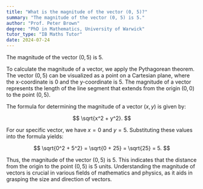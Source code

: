 ```yaml
---
title: "What is the magnitude of the vector (0, 5)?"
summary: "The magnitude of the vector (0, 5) is 5."
author: "Prof. Peter Brown"
degree: "PhD in Mathematics, University of Warwick"
tutor_type: "IB Maths Tutor"
date: 2024-07-24
---
```


The magnitude of the vector $(0, 5)$ is $5$.

To calculate the magnitude of a vector, we apply the Pythagorean theorem. The vector $(0, 5)$ can be visualized as a point on a Cartesian plane, where the x-coordinate is $0$ and the y-coordinate is $5$. The magnitude of a vector represents the length of the line segment that extends from the origin $(0, 0)$ to the point $(0, 5)$.

The formula for determining the magnitude of a vector $(x, y)$ is given by:

$$
\sqrt{x^2 + y^2}.
$$

For our specific vector, we have $x = 0$ and $y = 5$. Substituting these values into the formula yields:

$$
\sqrt{0^2 + 5^2} = \sqrt{0 + 25} = \sqrt{25} = 5.
$$

Thus, the magnitude of the vector $(0, 5)$ is $5$. This indicates that the distance from the origin to the point $(0, 5)$ is $5$ units. Understanding the magnitude of vectors is crucial in various fields of mathematics and physics, as it aids in grasping the size and direction of vectors.
    